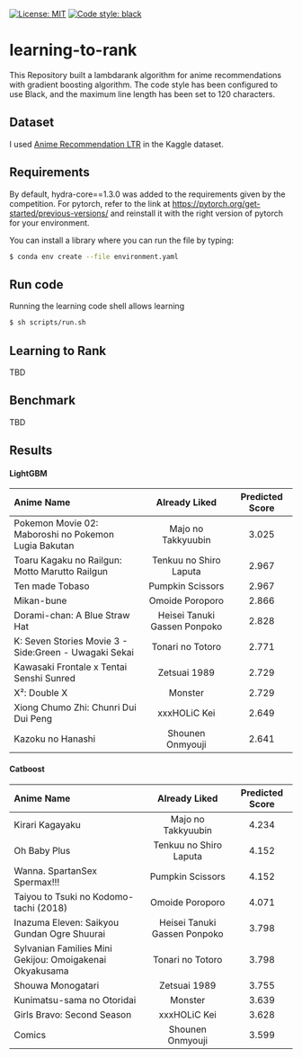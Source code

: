 [![License: MIT](https://img.shields.io/badge/License-MIT-yellow.svg)](https://opensource.org/licenses/MIT) [![Code style: black](https://img.shields.io/badge/code%20style-black-000000.svg)](https://github.com/psf/black)  
# learning-to-rank
This Repository built a lambdarank algorithm for anime recommendations with gradient boosting algorithm.
The code style has been configured to use Black, and the maximum line length has been set to 120 characters.

## Dataset
I used [Anime Recommendation LTR](https://www.kaggle.com/datasets/ransakaravihara/anime-recommendation-ltr-dataset) in the Kaggle dataset.

## Requirements
By default, hydra-core==1.3.0 was added to the requirements given by the competition. For pytorch, refer to the link at https://pytorch.org/get-started/previous-versions/ and reinstall it with the right version of pytorch for your environment.

You can install a library where you can run the file by typing:
```sh
$ conda env create --file environment.yaml
```

## Run code
Running the learning code shell allows learning
```sh
$ sh scripts/run.sh
```


## Learning to Rank
TBD


## Benchmark
TBD


## Results

#### LightGBM
|                       Anime Name                      |        Already Liked         | Predicted Score |
|:------------------------------------------------------|:----------------------------:|:---------------:|
|  Pokemon Movie 02: Maboroshi no Pokemon Lugia Bakutan |      Majo no Takkyuubin      |      3.025      |
|     Toaru Kagaku no Railgun: Motto Marutto Railgun    |    Tenkuu no Shiro Laputa    |      2.967      |
|                    Ten made Tobaso                    |       Pumpkin Scissors       |      2.967      |
|                       Mikan-bune                      |       Omoide Poroporo        |      2.866      |
|             Dorami-chan: A Blue Straw Hat             | Heisei Tanuki Gassen Ponpoko |      2.828      |
| K: Seven Stories Movie 3 - Side:Green - Uwagaki Sekai |       Tonari no Totoro       |      2.771      |
|        Kawasaki Frontale x Tentai Senshi Sunred       |         Zetsuai 1989         |      2.729      |
|                      X²: Double X                     |           Monster            |      2.729      |
|          Xiong Chumo Zhi: Chunri Dui Dui Peng         |         xxxHOLiC Kei         |      2.649      |
|                   Kazoku no Hanashi                   |       Shounen Onmyouji       |      2.641      |

#### Catboost

|                        Anime Name                       |        Already Liked         | Predicted Score |
|:--------------------------------------------------------|:----------------------------:|:---------------:|
|                     Kirari Kagayaku                     |      Majo no Takkyuubin      |      4.234      |
|                       Oh Baby Plus                      |    Tenkuu no Shiro Laputa    |      4.152      |
|               Wanna. SpartanSex Spermax!!!              |       Pumpkin Scissors       |      4.152      |
|          Taiyou to Tsuki no Kodomo-tachi (2018)         |       Omoide Poroporo        |      4.071      |
|       Inazuma Eleven: Saikyou Gundan Ogre Shuurai       | Heisei Tanuki Gassen Ponpoko |      3.798      |
| Sylvanian Families Mini Gekijou: Omoigakenai Okyakusama |       Tonari no Totoro       |      3.798      |
|                    Shouwa Monogatari                    |         Zetsuai 1989         |      3.755      |
|                Kunimatsu-sama no Otoridai               |           Monster            |      3.639      |
|                Girls Bravo: Second Season               |         xxxHOLiC Kei         |      3.628      |
|                          Comics                         |       Shounen Onmyouji       |      3.599      |
